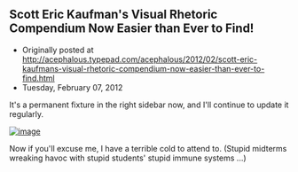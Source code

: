 ## Scott Eric Kaufman's Visual Rhetoric Compendium Now Easier than Ever to Find!

 * Originally posted at http://acephalous.typepad.com/acephalous/2012/02/scott-eric-kaufmans-visual-rhetoric-compendium-now-easier-than-ever-to-find.html
 * Tuesday, February 07, 2012



It's a permanent fixture in the right sidebar now, and I'll continue to update it regularly. 

[![image](http://acephalous.typepad.com/visual%!r(MISSING)hetoric%!s(MISSING)cott%!e(MISSING)ric%!k(MISSING)aufman.jpg)](http://acephalous.typepad.com/acephalous/2011/11/scott-eric-kaufmans-visual-rhetoric-compendium-as-of-11282011.html)

Now if you'll excuse me, I have a terrible cold to attend to. (Stupid midterms wreaking havoc with stupid students' stupid immune systems ...)

		
